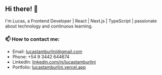 ## Hi there! 👋
I'm Lucas, a Frontend Developer | React | Next.js | TypeScript | passionate about technology and continuous learning.

### 📫 How to contact me:

- Email: lucastamburlini@gmail.com
- Phone: +54 9 3442 644674
- LinkedIn: [linkedin.com/in/lucastamburlini](https://www.linkedin.com/in/lucastamburlini)
- Portfolio: [lucastamburlini.vercel.app](https://lucastamburlini.vercel.app)
